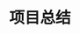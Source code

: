 # 项目总结

<!-- ## [taoJP基础架构](taoJP.md)

### [基于lerna的monorepo](./lerna_monorepo.md)

### [组件库icon生成逻辑](./generate_icon.md)

### [基于uno-css的JP定制](../posts/uno-css-jp.md)

### [ssg骨架屏](../posts/skelon.md)

### [埋点和性能监控](../posts/埋点.md)


### [跨境退](./cross_border.md)

### [本地退](./local_return.md)

### [小二工作台]

### [自送自寄工作台]

### [质检工作台]

### [逆向ssr改造]

### [组件库ssr改造](./component_ssr.md)

### [基于Wormhole的流式SSR改造](./ssr_operate.md)


## 千帆合单列表重构


## DX下单页物流组件 -->

